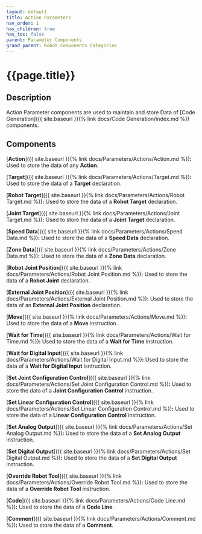```yaml
---
layout: default
title: Action Parameters
nav_order: 1
has_children: true
has_toc: false
parent: Parameter Components
grand_parent: Robot Components Categories
---
```


# **{{page.title}}**

## **Description**

Action Parameter components are used to maintain and store Data of [Code Generation]({{ site.baseurl }}{% link docs/Code Generation/index.md %}) components.

## **Components**

[**Action**]({{ site.baseurl }}{% link docs/Parameters/Actions/Action.md %})**:** Used to store the data of any **Action**. 

[**Target**]({{ site.baseurl }}{% link docs/Parameters/Actions/Target.md %})**:** Used to store the data of a **Target** declaration. 

[**Robot Target**]({{ site.baseurl }}{% link docs/Parameters/Actions/Robot Target.md %})**:** Used to store the data of a **Robot Target** declaration. 

[**Joint Target**]({{ site.baseurl }}{% link docs/Parameters/Actions/Joint Target.md %})**:** Used to store the data of a **Joint Target** declaration. 

[**Speed Data**]({{ site.baseurl }}{% link docs/Parameters/Actions/Speed Data.md %})**:** Used to store the data of a **Speed Data** declaration. 

[**Zone Data**]({{ site.baseurl }}{% link docs/Parameters/Actions/Zone Data.md %})**:** Used to store the data of a **Zone Data** declaration. 

[**Robot Joint Position**]({{ site.baseurl }}{% link docs/Parameters/Actions/Robot Joint Position.md %})**:** Used to store the data of a **Robot Joint** declaration. 

[**External Joint Position**]({{ site.baseurl }}{% link docs/Parameters/Actions/External Joint Position.md %})**:** Used to store the data of an **External Joint Position** declaration. 

[**Move**]({{ site.baseurl }}{% link docs/Parameters/Actions/Move.md %})**:** Used to store the data of a **Move** instruction. 

[**Wait for Time**]({{ site.baseurl }}{% link docs/Parameters/Actions/Wait for Time.md %})**:** Used to store the data of a **Wait for Time** instruction. 

[**Wait for Digital Input**]({{ site.baseurl }}{% link docs/Parameters/Actions/Wait for Digital Input.md %})**:** Used to store the data of a **Wait for Digital Input** isntruction. 

[**Set Joint Configuration Control**]({{ site.baseurl }}{% link docs/Parameters/Actions/Set Joint Configuration Control.md %})**:** Used to store the data of a **Joint Configuration Control** instruction. 

[**Set Linear Configuration Control**]({{ site.baseurl }}{% link docs/Parameters/Actions/Set Linear Configuration Control.md %})**:** Used to store the data of a **Linear Configuration Control** instruction. 

[**Set Analog Output**]({{ site.baseurl }}{% link docs/Parameters/Actions/Set Analog Output.md %})**:** Used to store the data of a **Set Analog Output** instruction. 

[**Set Digital Output**]({{ site.baseurl }}{% link docs/Parameters/Actions/Set Digital Output.md %})**:** Used to store the data of a **Set Digital Output** instruction. 

[**Override Robot Tool**]({{ site.baseurl }}{% link docs/Parameters/Actions/Override Robot Tool.md %})**:** Used to store the data of a **Override Robot Tool** instruction. 

[**Code**]({{ site.baseurl }}{% link docs/Parameters/Actions/Code Line.md %})**:** Used to store the data of a **Code Line**. 

[**Comment**]({{ site.baseurl }}{% link docs/Parameters/Actions/Comment.md %})**:** Used to store the data of a **Comment**. 


